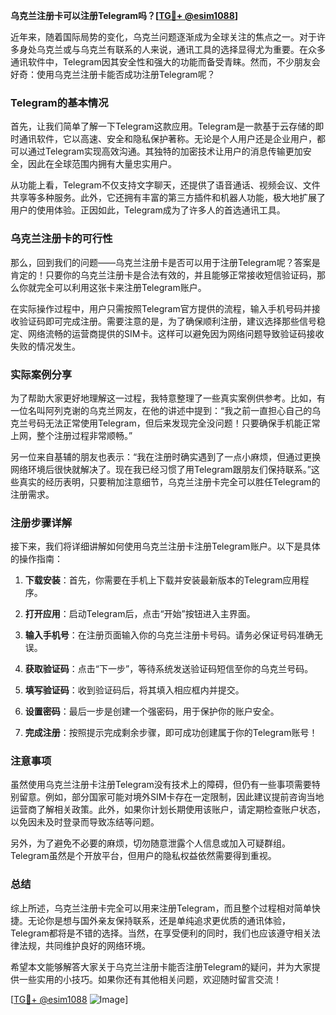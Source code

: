 **乌克兰注册卡可以注册Telegram吗？[[TG💪+ @esim1088](https://t.me/s/esim1088)]**

近年来，随着国际局势的变化，乌克兰问题逐渐成为全球关注的焦点之一。对于许多身处乌克兰或与乌克兰有联系的人来说，通讯工具的选择显得尤为重要。在众多通讯软件中，Telegram因其安全性和强大的功能而备受青睐。然而，不少朋友会好奇：使用乌克兰注册卡能否成功注册Telegram呢？

### Telegram的基本情况

首先，让我们简单了解一下Telegram这款应用。Telegram是一款基于云存储的即时通讯软件，它以高速、安全和隐私保护著称。无论是个人用户还是企业用户，都可以通过Telegram实现高效沟通。其独特的加密技术让用户的消息传输更加安全，因此在全球范围内拥有大量忠实用户。

从功能上看，Telegram不仅支持文字聊天，还提供了语音通话、视频会议、文件共享等多种服务。此外，它还拥有丰富的第三方插件和机器人功能，极大地扩展了用户的使用体验。正因如此，Telegram成为了许多人的首选通讯工具。

### 乌克兰注册卡的可行性

那么，回到我们的问题——乌克兰注册卡是否可以用于注册Telegram呢？答案是肯定的！只要你的乌克兰注册卡是合法有效的，并且能够正常接收短信验证码，那么你就完全可以利用这张卡来注册Telegram账户。

在实际操作过程中，用户只需按照Telegram官方提供的流程，输入手机号码并接收验证码即可完成注册。需要注意的是，为了确保顺利注册，建议选择那些信号稳定、网络流畅的运营商提供的SIM卡。这样可以避免因为网络问题导致验证码接收失败的情况发生。

### 实际案例分享

为了帮助大家更好地理解这一过程，我特意整理了一些真实案例供参考。比如，有一位名叫阿列克谢的乌克兰网友，在他的讲述中提到：“我之前一直担心自己的乌克兰号码无法正常使用Telegram，但后来发现完全没问题！只要确保手机能正常上网，整个注册过程非常顺畅。”

另一位来自基辅的朋友也表示：“我在注册时确实遇到了一点小麻烦，但通过更换网络环境后很快就解决了。现在我已经习惯了用Telegram跟朋友们保持联系。”这些真实的经历表明，只要稍加注意细节，乌克兰注册卡完全可以胜任Telegram的注册需求。

### 注册步骤详解

接下来，我们将详细讲解如何使用乌克兰注册卡注册Telegram账户。以下是具体的操作指南：

1. **下载安装**：首先，你需要在手机上下载并安装最新版本的Telegram应用程序。
   
2. **打开应用**：启动Telegram后，点击“开始”按钮进入主界面。

3. **输入手机号**：在注册页面输入你的乌克兰注册卡号码。请务必保证号码准确无误。

4. **获取验证码**：点击“下一步”，等待系统发送验证码短信至你的乌克兰号码。

5. **填写验证码**：收到验证码后，将其填入相应框内并提交。

6. **设置密码**：最后一步是创建一个强密码，用于保护你的账户安全。

7. **完成注册**：按照提示完成剩余步骤，即可成功创建属于你的Telegram账号！

### 注意事项

虽然使用乌克兰注册卡注册Telegram没有技术上的障碍，但仍有一些事项需要特别留意。例如，部分国家可能对境外SIM卡存在一定限制，因此建议提前咨询当地运营商了解相关政策。此外，如果你计划长期使用该账户，请定期检查账户状态，以免因未及时登录而导致冻结等问题。

另外，为了避免不必要的麻烦，切勿随意泄露个人信息或加入可疑群组。Telegram虽然是个开放平台，但用户的隐私权益依然需要得到重视。

### 总结

综上所述，乌克兰注册卡完全可以用来注册Telegram，而且整个过程相对简单快捷。无论你是想与国外亲友保持联系，还是单纯追求更优质的通讯体验，Telegram都将是不错的选择。当然，在享受便利的同时，我们也应该遵守相关法律法规，共同维护良好的网络环境。

希望本文能够解答大家关于乌克兰注册卡能否注册Telegram的疑问，并为大家提供一些实用的小技巧。如果你还有其他相关问题，欢迎随时留言交流！

[[TG💪+ @esim1088](https://t.me/s/esim1088) ![Image](https://i.postimg.cc/4NQfJmqS/Snipaste-2025-05-13-00-14-12.png)]